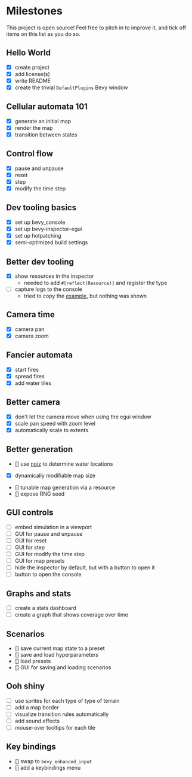 # Milestones

This project is open source! Feel free to pitch in to improve it, and tick off items on this list as you do so.

## Hello World

- [x] create project
- [x] add license(s)
- [x] write README
- [x] create the trivial `DefaultPlugins` Bevy window

## Cellular automata 101

- [x] generate an initial map
- [x] render the map
- [x] transition between states

## Control flow

- [x] pause and unpause
- [x] reset
- [x] step
- [x] modify the time step

## Dev tooling basics

- [x] set up bevy_console
- [x] set up bevy-inspector-egui
- [x] set up hotpatching
- [x] semi-optimized build settings

## Better dev tooling

- [x] show resources in the inspector
  - needed to add `#[reflect(Resource)]` and register the type
- [ ] capture logs to the console
  - tried to copy the [example](https://github.com/RichoDemus/bevy-console/blob/main/examples/capture_bevy_logs.rs), but nothing was shown

## Camera time

- [x] camera pan
- [x] camera zoom

## Fancier automata

- [x] start fires
- [x] spread fires
- [x] add water tiles

## Better camera

- [x] don't let the camera move when using the egui window
- [x] scale pan speed with zoom level
- [x] automatically scale to extents

## Better generation

- [] use [noiz](https://docs.rs/noiz/latest/noiz/) to determine water locations
- [x] dynamically modifiable map size
- [] tunable map generation via a resource
- [] expose RNG seed

## GUI controls

- [ ] embed simulation in a viewport
- [ ] GUI for pause and unpause
- [ ] GUI for reset
- [ ] GUI for step
- [ ] GUI for modify the time step
- [ ] GUI for map presets
- [ ] hide the inspector by default, but with a button to open it
- [ ] button to open the console

## Graphs and stats

- [ ] create a stats dashboard
- [ ] create a graph that shows coverage over time

## Scenarios

- [] save current map state to a preset
- [] save and load hyperparameters
- [] load presets
- [] GUI for saving and loading scenarios

## Ooh shiny

- [ ] use sprites for each type of type of terrain
- [ ] add a map border
- [ ] visualize transition rules automatically
- [ ] add sound effects
- [ ] mouse-over tooltips for each tile

## Key bindings

- [] swap to `bevy_enhanced_input`
- [] add a keybindings menu
